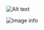 ![Alt text](/relative/path/to/capture.png?raw=true "app main")

![image info](./pictures/playlist.png)
